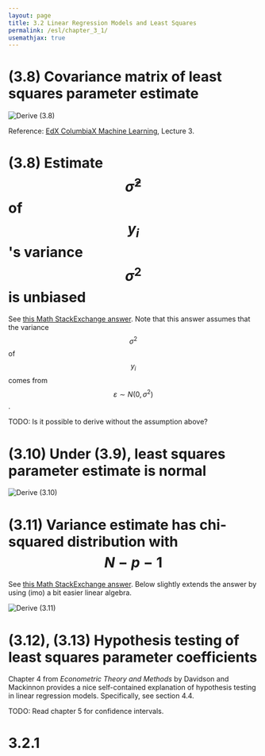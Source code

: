 ```yaml
---
layout: page
title: 3.2 Linear Regression Models and Least Squares
permalink: /esl/chapter_3_1/
usemathjax: true
---
```


# (3.8) Covariance matrix of least squares parameter estimate
![Derive (3.8)](/assets/esl/3.8.jpg)

Reference: [EdX ColumbiaX Machine Learning](https://www.edx.org/course/machine-learning), Lecture 3.

# (3.8) Estimate $$\hat{\sigma}^2$$ of $$y_i$$'s variance $$\sigma^2$$ is unbiased

See [this Math StackExchange answer](https://math.stackexchange.com/a/2342977/455856). Note that this answer assumes that the variance $$\sigma^2$$ of $$y_i$$ comes from $$\varepsilon \sim N(0, \sigma^2)$$.

TODO: Is it possible to derive without the assumption above?

# (3.10) Under (3.9), least squares parameter estimate is normal

![Derive (3.10)](/assets/esl/3.10.jpg)

# (3.11) Variance estimate has chi-squared distribution with $$N-p-1$$

See [this Math StackExchange answer](https://stats.stackexchange.com/a/20230/261782). Below slightly extends the answer by using (imo) a bit easier linear algebra.

![Derive (3.11)](/assets/esl/3.11.jpg)

# (3.12), (3.13) Hypothesis testing of least squares parameter coefficients

Chapter 4 from *Econometric Theory and Methods* by Davidson and Mackinnon provides a nice self-contained explanation of hypothesis testing in linear regression models. Specifically, see section 4.4.

TODO: Read chapter 5 for confidence intervals.

# 3.2.1
